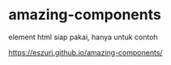 # amazing-components
element html siap pakai, hanya untuk contoh

https://eszuri.github.io/amazing-components/
